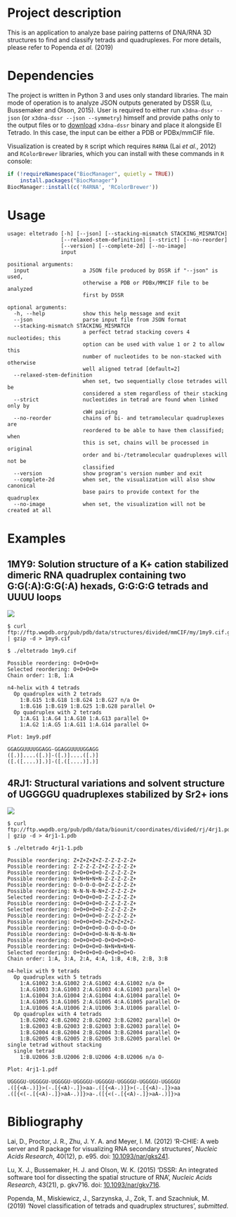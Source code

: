 # Project description

This is an application to analyze base pairing patterns of DNA/RNA 3D
structures to find and classify tetrads and quadruplexes. For more
details, please refer to Popenda *et al.* (2019)

# Dependencies

The project is written in Python 3 and uses only standard libraries. The
main mode of operation is to analyze JSON outputs generated by DSSR (Lu,
Bussemaker and Olson, 2015). User is required to either run `x3dna-dssr
--json` (or `x3dna-dssr --json --symmetry`) himself and provide paths
only to the output files or to
[download](http://forum.x3dna.org/site-announcements/download-instructions/)
`x3dna-dssr` binary and place it alongside El Tetrado. In this case, the
input can be either a PDB or PDBx/mmCIF file.

Visualization is created by `R` script which requires `R4RNA` (Lai *et
al.*, 2012) and `RColorBrewer` libraries, which you can install with
these commands in `R` console:

``` r
if (!requireNamespace("BiocManager", quietly = TRUE))
    install.packages("BiocManager")
BiocManager::install(c('R4RNA', 'RColorBrewer'))
```

# Usage

    usage: eltetrado [-h] [--json] [--stacking-mismatch STACKING_MISMATCH]
                     [--relaxed-stem-definition] [--strict] [--no-reorder]
                     [--version] [--complete-2d] [--no-image]
                     input
    
    positional arguments:
      input                 a JSON file produced by DSSR if "--json" is used,
                            otherwise a PDB or PDBx/MMCIF file to be analyzed
                            first by DSSR
    
    optional arguments:
      -h, --help            show this help message and exit
      --json                parse input file from JSON format
      --stacking-mismatch STACKING_MISMATCH
                            a perfect tetrad stacking covers 4 nucleotides; this
                            option can be used with value 1 or 2 to allow this
                            number of nucleotides to be non-stacked with otherwise
                            well aligned tetrad [default=2]
      --relaxed-stem-definition
                            when set, two sequentially close tetrades will be
                            considered a stem regardless of their stacking
      --strict              nucleotides in tetrad are found when linked only by
                            cWH pairing
      --no-reorder          chains of bi- and tetramolecular quadruplexes are
                            reordered to be able to have them classified; when
                            this is set, chains will be processed in original
                            order and bi-/tetramolecular quadruplexes will not be
                            classified
      --version             show program's version number and exit
      --complete-2d         when set, the visualization will also show canonical
                            base pairs to provide context for the quadruplex
      --no-image            when set, the visualization will not be created at all

# Examples

## 1MY9: Solution structure of a K+ cation stabilized dimeric RNA quadruplex containing two G:G(:A):G:G(:A) hexads, G:G:G:G tetrads and UUUU loops

![](1my9.png)

    $ curl ftp://ftp.wwpdb.org/pub/pdb/data/structures/divided/mmCIF/my/1my9.cif.gz | gzip -d > 1my9.cif
    
    $ ./eltetrado 1my9.cif
    
    Possible reordering: O+O+O+O+
    Selected reordering: O+O+O+O+
    Chain order: 1:B, 1:A
    
    n4-helix with 4 tetrads
      Op quadruplex with 2 tetrads
        1:B.G15 1:B.G18 1:B.G24 1:B.G27 n/a O+
        1:B.G16 1:B.G19 1:B.G25 1:B.G28 parallel O+
      Op quadruplex with 2 tetrads
        1:A.G1 1:A.G4 1:A.G10 1:A.G13 parallel O+
        1:A.G2 1:A.G5 1:A.G11 1:A.G14 parallel O+
    
    Plot: 1my9.pdf
    
    GGAGGUUUUGGAGG-GGAGGUUUUGGAGG
    ([.)]....([.)]-([.)]....([.)]
    ([.([....)].)]-([.([....)].)]

## 4RJ1: Structural variations and solvent structure of UGGGGU quadruplexes stabilized by Sr2+ ions

![](4rj1.png)

    $ curl ftp://ftp.wwpdb.org/pub/pdb/data/biounit/coordinates/divided/rj/4rj1.pdb1.gz | gzip -d > 4rj1-1.pdb
    
    $ ./eltetrado 4rj1-1.pdb
    
    Possible reordering: Z+Z+Z+Z+Z-Z-Z-Z-Z-Z+
    Possible reordering: Z-Z-Z-Z-Z+Z-Z-Z-Z-Z+
    Possible reordering: O+O+O+O+O-Z-Z-Z-Z-Z+
    Possible reordering: N+N+N+N+N-Z-Z-Z-Z-Z+
    Possible reordering: O-O-O-O-O+Z-Z-Z-Z-Z+
    Possible reordering: N-N-N-N-N+Z-Z-Z-Z-Z+
    Selected reordering: O+O+O+O+O-Z-Z-Z-Z-Z+
    Possible reordering: O+O+O+O+O-Z-Z-Z-Z-Z+
    Selected reordering: O+O+O+O+O-Z-Z-Z-Z-Z+
    Possible reordering: O+O+O+O+O-Z-Z-Z-Z-Z+
    Possible reordering: O+O+O+O+O-Z+Z+Z+Z+Z-
    Possible reordering: O+O+O+O+O-O-O-O-O-O+
    Possible reordering: O+O+O+O+O-N-N-N-N-N+
    Possible reordering: O+O+O+O+O-O+O+O+O+O-
    Possible reordering: O+O+O+O+O-N+N+N+N+N-
    Selected reordering: O+O+O+O+O-O+O+O+O+O-
    Chain order: 1:A, 3:A, 2:A, 4:A, 1:B, 4:B, 2:B, 3:B
    
    n4-helix with 9 tetrads
      Op quadruplex with 5 tetrads
        1:A.G1002 3:A.G1002 2:A.G1002 4:A.G1002 n/a O+
        1:A.G1003 3:A.G1003 2:A.G1003 4:A.G1003 parallel O+
        1:A.G1004 3:A.G1004 2:A.G1004 4:A.G1004 parallel O+
        1:A.G1005 3:A.G1005 2:A.G1005 4:A.G1005 parallel O+
        1:A.U1006 4:A.U1006 2:A.U1006 3:A.U1006 parallel O-
      Op quadruplex with 4 tetrads
        1:B.G2002 4:B.G2002 2:B.G2002 3:B.G2002 parallel O+
        1:B.G2003 4:B.G2003 2:B.G2003 3:B.G2003 parallel O+
        1:B.G2004 4:B.G2004 2:B.G2004 3:B.G2004 parallel O+
        1:B.G2005 4:B.G2005 2:B.G2005 3:B.G2005 parallel O+
    single tetrad without stacking
      single tetrad
        1:B.U2006 3:B.U2006 2:B.U2006 4:B.U2006 n/a O-
    
    Plot: 4rj1-1.pdf
    
    UGGGGU-UGGGGU-UGGGGU-UGGGGU-UGGGGU-UGGGGU-UGGGGU-UGGGGU
    .([{<A-.)]}>(-.[{<A)-.]}>aa-.([{<A-.)]}>(-.[{<A)-.]}>aa
    .([{<(-.[{<A)-.]}>aA-.)]}>a-.([{<(-.[{<A)-.]}>aA-.)]}>a

# Bibliography

<div id="refs" class="references">

<div id="ref-Lai2012">

Lai, D., Proctor, J. R., Zhu, J. Y. A. and Meyer, I. M. (2012) ‘R-CHIE:
A web server and R package for visualizing RNA secondary structures’,
*Nucleic Acids Research*, 40(12), p. e95. doi:
[10.1093/nar/gks241](https://doi.org/10.1093/nar/gks241).

</div>

<div id="ref-Lu2015">

Lu, X. J., Bussemaker, H. J. and Olson, W. K. (2015) ‘DSSR: An
integrated software tool for dissecting the spatial structure of RNA’,
*Nucleic Acids Research*, 43(21), p. gkv716. doi:
[10.1093/nar/gkv716](https://doi.org/10.1093/nar/gkv716).

</div>

<div id="ref-Popenda2019">

Popenda, M., Miskiewicz, J., Sarzynska, J., Zok, T. and Szachniuk, M.
(2019) ‘Novel classification of tetrads and quadruplex structures’,
*submitted*.

</div>

</div>
